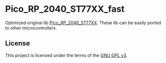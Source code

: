 # Pico_RP_2040_ST77XX_fast
Optimized original lib [Pico_RP_2040_ST77XX](https://github.com/YuriYuriy/Pico_RP_2040_ST77XX). These lib can be easily ported to other microcontrollers.

## License
This project is licensed under the terms of the [GNU GPL v3](https://www.gnu.org/licenses/gpl-3.0.en.html).

